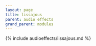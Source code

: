 ```yaml
---
layout: page
title: lissajous
parent: audio effects
grand_parent: modules
---
```


{% include audioeffects/lissajous.md %}
